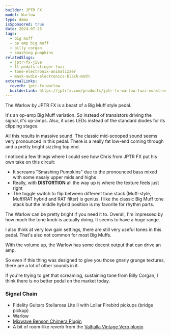 ```yaml
---
builder: JPTR FX
model: Warlow
type: demo
isSponsored: true
date: 2024-07-25
tags:
  - big muff
  - op amp big muff
  - billy corgan
  - smashing pumpkins
relatedSlugs:
  - jptr-fx-jive
  - tl-pedals-stinger-fuzz
  - tone-electronix-animalizzer
  - mask-audio-electronics-black-math
externalLinks:
  reverb: jptr-fx-warlow
  builderLink: https://jptrfx.com/products/jptr-fx-warlow-fuzz-monstrosity
---
```


The Warlow by JPTR FX is a beast of a Big Muff style pedal.

It's an op-amp Big Muff variation. So instead of transistors driving the signal, it's op-amps. Also, it uses LEDs instead of the standard diodes for its clipping stages.

All this results in massive sound. The classic mid-scooped sound seems very pronounced in this pedal. There is a really fat low-end coming through and a pretty bright sizzling top end.

I noticed a few things where I could see how Chris from JPTR FX put his own take on this circuit:

- It screams "Smashing Pumpkins" due to the pronounced bass mixed with some nasaly upper mids and highs
- Really, with **DISTORTION** all the way up is where the texture feels just right
- The toggle switch to flip between different tone stack (Muff-style, Muff/RAT hybrid and RAT filter) is genius. I like the classic Big Muff tone stack but the middle hybrid position is my favorite for rhythm parts.

The Warlow can be pretty bright if you need it to. Overall, I'm impressed by how much the tone knob is actually doing. It seems to have a huge range.

I also think at very low gain settings, there are still very useful tones in this pedal. That's also not common for most Big Muffs.

With the volume up, the Warlow has some decent output that can drive an amp.

So even if this thing was designed to give you those gnarly grunge textures, there are a lot of other sounds in it.

If you're trying to get that screaming, sustaining tone from Billy Corgan, I think there is no better pedal on the market today.

### Signal Chain

- Fidelity Guitars Stellarosa Lite II with Lollar Firebird pickups (bridge pickup)
- Warlow
- [Mixwave Benson Chimera Plugin](https://www.mixwave.net/products/benson-chimera)
- A bit of room-like reverb from the [Valhalla Vintage Verb plugin](https://valhalladsp.com/shop/reverb/valhalla-vintage-verb/)
